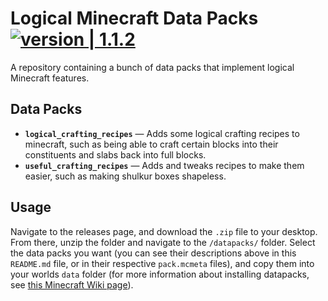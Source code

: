 # Logical Minecraft Data Packs [![version | 1.1.2](https://img.shields.io/badge/version-1.1.2-blue.svg)](https://github.com/jajaperson/logical-minecraft-data-packs/releases)

A repository containing a bunch of data packs that implement logical Minecraft
features.

## Data Packs

- **`logical_crafting_recipes`** — Adds some logical crafting recipes to
  minecraft, such as being able to craft certain blocks into their constituents
  and slabs back into full blocks.
- **`useful_crafting_recipes`** — Adds and tweaks recipes to make them easier,
  such as making shulkur boxes shapeless.

## Usage

Navigate to the releases page, and download the `.zip` file to your desktop.
From there, unzip the folder and navigate to the `/datapacks/` folder. Select
the data packs you want (you can see their descriptions above in this
`README.md` file, or in their respective `pack.mcmeta` files), and copy them
into your worlds `data` folder (for more information about installing datapacks,
see
[this Minecraft Wiki page](https://minecraft.gamepedia.com/Tutorials/Installing_a_data_pack)).
